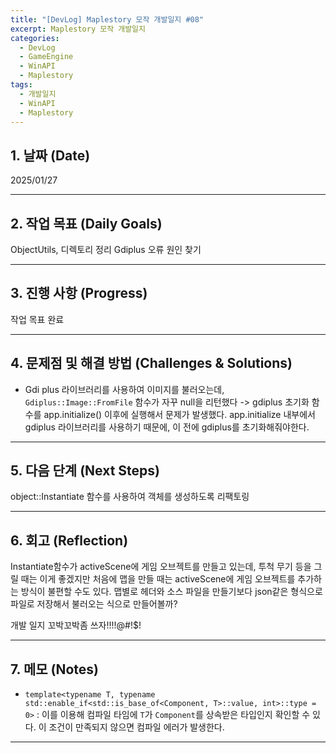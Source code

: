 ```yaml
---
title: "[DevLog] Maplestory 모작 개발일지 #08"
excerpt: Maplestory 모작 개발일지
categories:
  - DevLog
  - GameEngine
  - WinAPI
  - Maplestory
tags:
  - 개발일지
  - WinAPI
  - Maplestory
---
```

## 1. 날짜 (Date)

2025/01/27

---

## 2. 작업 목표 (Daily Goals)

ObjectUtils, 디렉토리 정리
Gdiplus 오류 원인 찾기

---

## 3. 진행 사항 (Progress)

작업 목표 완료

---

## 4. 문제점 및 해결 방법 (Challenges & Solutions)

- Gdi plus 라이브러리를 사용하여 이미지를 불러오는데, `Gdiplus::Image::FromFile` 함수가 자꾸 null을 리턴했다
-> gdiplus 초기화 함수를 app.initialize() 이후에 실행해서 문제가 발생했다. app.initialize 내부에서 gdiplus 라이브러리를 사용하기 때문에, 이 전에 gdiplus를 초기화해줘야한다.

---

## 5. 다음 단계 (Next Steps)

object::Instantiate 함수를 사용하여 객체를 생성하도록 리팩토링

---

## 6. 회고 (Reflection)

Instantiate함수가 activeScene에 게임 오브젝트를 만들고 있는데, 투척 무기 등을 그릴 때는 이게 좋겠지만 처음에 맵을 만들 때는 activeScene에 게임 오브젝트를 추가하는 방식이 불편할 수도 있다. 맵별로 헤더와 소스 파일을 만들기보다 json같은 형식으로 파일로 저장해서 불러오는 식으로 만들어볼까?

개발 일지 꼬박꼬박좀 쓰자!!!!@#!$!

---

## 7. 메모 (Notes)

- `template<typename T, typename std::enable_if<std::is_base_of<Component, T>::value, int>::type = 0>` : 이를 이용해 컴파일 타임에 `T`가 `Component`를 상속받은 타입인지 확인할 수 있다. 이 조건이 만족되지 않으면 컴파일 에러가 발생한다.

---

